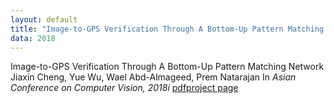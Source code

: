 ```yaml
---
layout: default
title: "Image-to-GPS Verification Through A Bottom-Up Pattern Matching Network (ACCV 2018)"
data: 2018
---
```


Image-to-GPS Verification Through A Bottom-Up Pattern Matching Network
Jiaxin Cheng, Yue Wu, Wael Abd-Almageed, Prem Natarajan
In *Asian Conference on Computer Vision, 2018i*
[pdf](https://arxiv.org/pdf/1811.07288.pdf)[project page](https://gitlab.vista.isi.edu/chengjia/image-GPS)
